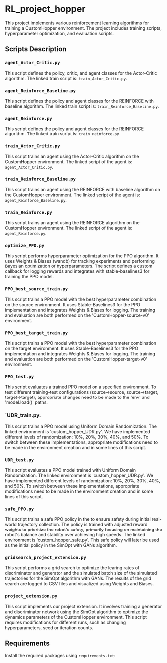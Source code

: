 # RL_project_hopper
This project implements various reinforcement learning algorithms for training a CustomHopper environment. The project includes training scripts, hyperparameter optimization, and evaluation scripts.

## Scripts Description

### `agent_Actor_Critic.py`

This script defines the policy, critic, and agent classes for the Actor-Critic algorithm. 
The linked train script is: `train_Actor_Critic.py`.

### `agent_Reinforce_Baseline.py`

This script defines the policy and agent classes for the REINFORCE with baseline algorithm.
The linked train script is: `train_Reinforce_Baseline.py`.

### `agent_Reinforce.py`

This script defines the policy and agent classes for the REINFORCE algorithm.
The linked train script is: `train_Reinforce.py`

### `train_Actor_Critic.py`

This script trains an agent using the Actor-Critic algorithm on the CustomHopper environment. 
The linked script of the agent is: `agent_Actor_Critic.py`.

### `train_Reinforce_Baseline.py`

This script trains an agent using the REINFORCE with baseline algorithm on the CustomHopper environment. 
The linked script of the agent is: `agent_Reinforce_Baseline.py`.

### `train_Reinforce.py`

This script trains an agent using the REINFORCE algorithm on the CustomHopper environment. 
The linked script of the agent is: `agent_Reinforce.py`.

### `optimize_PPO.py`

This script performs hyperparameter optimization for the PPO algorithm.
It uses Weights & Biases (wandb) for tracking experiments and performing Bayesian optimization of hyperparameters. 
The script defines a custom callback for logging rewards and integrates with stable-baselines3 for training the PPO model.

### `PPO_best_source_train.py`

This script trains a PPO model with the best hyperparameter combination on the source environment.
It uses Stable-Baselines3 for the PPO implementation and integrates Weights & Biases for logging.
The training and evaluation are both performed on the 'CustomHopper-source-v0' environment.

### `PPO_best_target_train.py`

This script trains a PPO model with the best hyperparameter combination on the target environment.
It uses Stable-Baselines3 for the PPO implementation and integrates Weights & Biases for logging.
The training and evaluation are both performed on the 'CustomHopper-target-v0' environment.

### `PPO_test.py`

This script evaluates a trained PPO model on a specified environment.
To test different training-test configurations (source->source, source->target, target->target), 
appropriate changes need to be made to the 'env' and 'model.load()' paths.

### `UDR_train.py.

This script trains a PPO model using Uniform Domain Randomization.
The linked environment is 'custom_hopper_UDR.py'.
We have implemented different levels of randomization: 10%, 20%, 30%, 40%, and 50%.
To switch between these implementations, appropriate modifications need to be made in the environment creation and in some lines of this script.

### `UDR_test.py`

This script evaluates a PPO model trained with Uniform Domain Randomization.
The linked environment is 'custom_hopper_UDR.py'.
We have implemented different levels of randomization: 10%, 20%, 30%, 40%, and 50%.
To switch between these implementations, appropriate modifications need to be made in the environment creation and in some lines of this script.

### `safe_PPO.py`

This script trains a safe PPO policy in the to ensure safety during initial real-world trajectory collection. 
The policy is trained with adjusted reward weights to prioritize the robot's safety, primarily focusing on maintaining the robot's balance 
and stability over achieving high speeds. The linked environment is 'custom_hopper_safe.py'.
This safe policy will later be used as the initial policy in the SimOpt with GANs algorithm.

### `gridsearch_project_extension.py`

This script performs a grid search to optimize the learing rates of discriminator and generator and the simulated batch size of the simulated trajectories
for the SimOpt algorithm with GANs.
The results of the grid search are logged to CSV files and visualized using Weights and Biases.

### `project_extension.py`

This script implements our project extension. It involves training a generator and discriminator 
network using the SimOpt algorithm to optimize the dynamics parameters of the CustomHopper environment.
This script requires modifications for different runs, such as changing hyperparameters, seed or iteration counts.

## Requirements

Install the required packages using `requirements.txt`:

